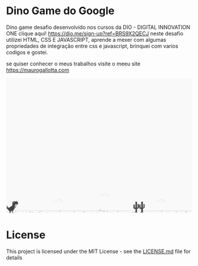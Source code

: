 # Dino Game do Google 
Dino game desafio desenvolvido nos cursos da DIO - DIGITAL INNOVATION ONE clique aqui!   https://dio.me/sign-up?ref=BRS9X2QECJ   neste desafio utilizei HTML, CSS E JAVASCRIPT, aprende a mexer com algumas propriedades de integração entre css e javascript, brinquei com varios codigos e gostei. 

se quiser conhecer o meus trabalhos visite o meeu site https://maurogallotta.com

![screenshot](example.png?raw=true "screenshot")

# License
This project is licensed under the MIT License - see the [LICENSE.md](LICENSE.md) file for details
